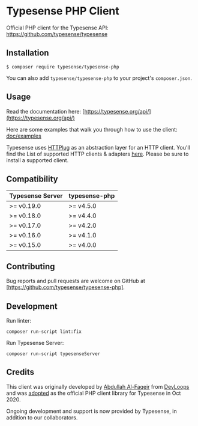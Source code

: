 # Typesense PHP Client

Official PHP client for the Typesense API: https://github.com/typesense/typesense

## Installation

```
$ composer require typesense/typesense-php
```

You can also add `typesense/typesense-php` to your project's `composer.json`.

## Usage

Read the documentation here: [https://typesense.org/api/](https://typesense.org/api/)

Here are some examples that walk you through how to use the client: [doc/examples](examples)

Typesense uses [HTTPlug](http://httplug.io/) as an abstraction layer for an HTTP client. You'll find the List of supported HTTP clients & adapters [here](http://docs.php-http.org/en/latest/clients.html). Please be sure to install a supported client.

## Compatibility

| Typesense Server | typesense-php |
|------------------|----------------|
| \>= v0.19.0 | \>= v4.5.0 |
| \>= v0.18.0 | \>= v4.4.0 |
| \>= v0.17.0 | \>= v4.2.0 |
| \>= v0.16.0 | \>= v4.1.0 |
| \>= v0.15.0 | \>= v4.0.0 |

## Contributing

Bug reports and pull requests are welcome on GitHub at [https://github.com/typesense/typesense-php].

## Development

Run linter:

```shell script
composer run-script lint:fix
```

Run Typesense Server:

```shell script
composer run-script typesenseServer
```

## Credits

This client was originally developed by [Abdullah Al-Faqeir](https://github.org/abdullahfaqeir) from 
[DevLoops](https://github.com/devloopsnet) and was 
[adopted](https://github.com/devloopsnet/typesense-php/issues/4) as the official PHP client library for Typesense in Oct 2020.

Ongoing development and support is now provided by Typesense, in addition to our collaborators.
